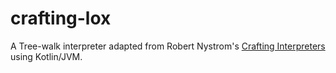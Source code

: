 # crafting-lox

A Tree-walk interpreter adapted from Robert Nystrom's 
[Crafting Interpreters](https://github.com/munificent/craftinginterpreters) using Kotlin/JVM.